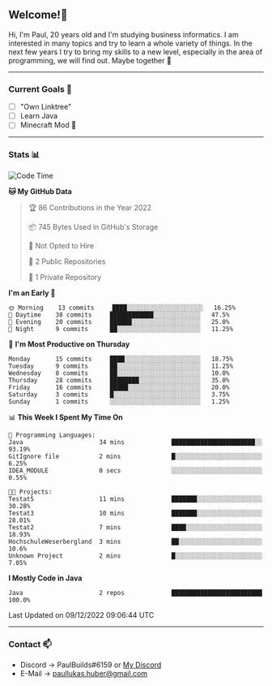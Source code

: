 ## Welcome!👋

Hi, I'm Paul, 20 years old and I'm studying business informatics. I am interested in many topics and try to learn a whole variety of things. In the next few years I try to bring my skills to a new level, especially in the area of programming, we will find out.
Maybe together 🤙

---
### Current Goals 🥅

- [ ] "Own Linktree"
- [ ] Learn Java
- [ ] Minecraft Mod 👀

---
### Stats 📊

<!--START_SECTION:waka-->
![Code Time](http://img.shields.io/badge/Code%20Time-56%20hrs%2027%20mins-blue)

**🐱 My GitHub Data** 

> 🏆 86 Contributions in the Year 2022
 > 
> 📦 745 Bytes Used in GitHub's Storage 
 > 
> 🚫 Not Opted to Hire
 > 
> 📜 2 Public Repositories 
 > 
> 🔑 1 Private Repository 
 > 
**I'm an Early 🐤** 

```text
🌞 Morning    13 commits     ████░░░░░░░░░░░░░░░░░░░░░   16.25% 
🌆 Daytime    38 commits     ████████████░░░░░░░░░░░░░   47.5% 
🌃 Evening    20 commits     ██████░░░░░░░░░░░░░░░░░░░   25.0% 
🌙 Night      9 commits      ██░░░░░░░░░░░░░░░░░░░░░░░   11.25%

```
📅 **I'm Most Productive on Thursday** 

```text
Monday       15 commits     ████░░░░░░░░░░░░░░░░░░░░░   18.75% 
Tuesday      9 commits      ██░░░░░░░░░░░░░░░░░░░░░░░   11.25% 
Wednesday    8 commits      ██░░░░░░░░░░░░░░░░░░░░░░░   10.0% 
Thursday     28 commits     ████████░░░░░░░░░░░░░░░░░   35.0% 
Friday       16 commits     █████░░░░░░░░░░░░░░░░░░░░   20.0% 
Saturday     3 commits      █░░░░░░░░░░░░░░░░░░░░░░░░   3.75% 
Sunday       1 commits      ░░░░░░░░░░░░░░░░░░░░░░░░░   1.25%

```


📊 **This Week I Spent My Time On** 

```text
💬 Programming Languages: 
Java                     34 mins             ███████████████████████░░   93.19% 
GitIgnore file           2 mins              █░░░░░░░░░░░░░░░░░░░░░░░░   6.25% 
IDEA_MODULE              0 secs              ░░░░░░░░░░░░░░░░░░░░░░░░░   0.55%

🐱‍💻 Projects: 
Testat5                  11 mins             ███████░░░░░░░░░░░░░░░░░░   30.28% 
Testat3                  10 mins             ███████░░░░░░░░░░░░░░░░░░   28.01% 
Testat2                  7 mins              ████░░░░░░░░░░░░░░░░░░░░░   18.93% 
HochschuleWeserbergland  3 mins              ██░░░░░░░░░░░░░░░░░░░░░░░   10.6% 
Unknown Project          2 mins              █░░░░░░░░░░░░░░░░░░░░░░░░   7.05%

```

**I Mostly Code in Java** 

```text
Java                     2 repos             █████████████████████████   100.0%

```



 Last Updated on 09/12/2022 09:06:44 UTC
<!--END_SECTION:waka-->

---
### Contact 📫

* Discord -> PaulBuilds#6159 or [My Discord](https://discord.gg/7kq6UnB)
* E-Mail -> paullukas.huber@gmail.com
